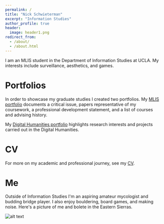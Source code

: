 ```yaml
---
permalink: /
title: "Nick Schwieterman"
excerpt: "Information Studies"
author_profile: true
header:
  image: header1.png
redirect_from: 
  - /about/
  - /about.html
---
```


I am an MLIS student in the Department of Information Studies at UCLA. My interests include surveillance, aesthetics, and games. 

Portfolios
======
In order to showcase my graduate studies I created two portfolios. My [MLIS portfolio](/mlis-portfolio) documents a critical issue, papers representative of my coursework, a professional development statement, and a list of courses and advising history.

My [Digital Humanities portfolio](/dh-portfolio) highlights research interests and projects carried out in the Digital Humanities.

CV
======
For more on my academic and professional journey, see my [CV](/cv).

Me
======
Outside of Information Studies I'm an aspiring amateur mycologist and budding bridge player. I also enjoy bouldering, board games, and making noise. Here's a picture of me and bolete in the Eastern Sierras.

![alt text](/images/bolete.png "Me with a bolete in the Easten Sierras")
